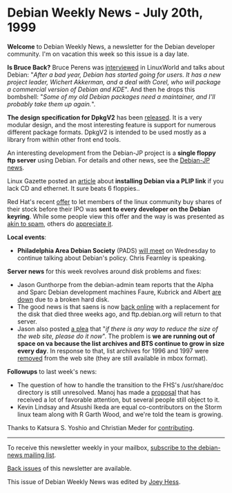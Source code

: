 
Debian Weekly News - July 20th, 1999
====================================



**Welcome** to Debian Weekly News, a newsletter for the Debian developer
community. I'm on vacation this week so this issue is a day late.




**Is Bruce Back?** Bruce Perens was
[interviewed](http://linuxworld.com/linuxworld/lw-1999-06/lw-06-perens.html) in LinuxWorld and talks about Debian: "*After a bad year,
Debian has started going for users. It has a new project leader, Wichert
Akkerman, and a deal with Corel, who will package a commercial version of
Debian and KDE*". And then he drops this bombshell: "*Some of my old
Debian packages need a maintainer, and I'll probably take them up again.*".




**The design specification for DpkgV2** has been
[released](https://lists.debian.org/debian-devel-announce-9907/msg00012.html). It is a very modular design, and the most interesting feature is
support for numerous different package formats. DpkgV2 is intended to be
used mostly as a library from within other front end tools.




An interesting development from the Debian-JP project is a **single floppy ftp
server** using Debian. For details and other news, see the
[Debian-JP news](https://www.debian.org/News/weekly/1999/28/mail#mail2).




Linux Gazette posted an
[article](http://www.linuxgazette.com/issue43/bennet.html) about
**installing Debian via a PLIP link** if you lack CD and ethernet. It sure
beats 6 floppies..




Red Hat's recent [offer](http://slashdot.org/articles/99/07/20/2129218.shtml) to let members of the linux community buy shares of their stock
before their IPO was **sent to every developer on the Debian keyring**. While
some people view this offer and the way is was presented as [akin to spam](https://www.debian.org/News/weekly/1999/28/mail#mail4), others do [appreciate it](https://www.debian.org/News/weekly/1999/28/mail#mail3).




**Local events**:



* **Philadelphia Area Debian Society** (PADS)
[will
meet](https://lists.debian.org/debian-devel-9907/msg01060.html) on Wednesday to continue talking about Debian's policy. Chris
Fearnley is speaking.



**Server news** for this week revolves around disk problems and fixes:



* Jason Gunthorpe from the debian-admin team reports that the Alpha and Sparc
Debian development machines Faure, Kubrick and Albert
[are
down](https://lists.debian.org/debian-alpha-9907/msg00096.html) due to a broken hard disk.
* The good news is that saens is now
[back
online](https://lists.debian.org/debian-devel-9907/msg01352.html) with a replacement for the disk that died three weeks ago, and
ftp.debian.org will return to that server.
* Jason also posted
[a plea](https://lists.debian.org/debian-www-9907/msg00062.html)
that "*if there is any way to reduce the size of the web site, please do it
now*". The problem is **we are running out of space on va because the list
archives and BTS continue to grow in size every day**. In response to that,
list archives for 1996 and 1997 were [removed](https://www.debian.org/News/weekly/1999/28/mail#mail1) from the
web site (they are still available in mbox format).



**Followups** to last week's news:



* The question of how to handle the transition to the FHS's /usr/share/doc
directory is still unresolved. Manoj has made a
[proposal](https://bugs.debian.org/cgi-bin/bugreport.cgi?bug=40706) that
has received a lot of favorable attention, but several people still object
to it.
* Kevin Lindsay and Atsushi Ikeda are equal co-contributors on the Storm
linux team along with R Garth Wood, and we're told the team is growing.



Thanks to Katsura S. Yoshio and Christian Meder for
[contributing](https://www.debian.org/News/weekly/contributing).





---



 To receive this newsletter weekly in your mailbox, [subscribe to the debian-news mailing list](https://lists.debian.org/debian-news/).



[Back issues](https://www.debian.org/News/weekly/) of this newsletter are available.



This issue of Debian Weekly News was edited by [Joey Hess](mailto:dwn@debian.org).




